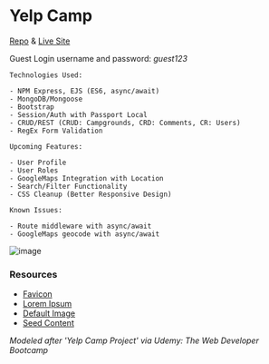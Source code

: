 # Yelp Camp

[Repo](https://github.com/cwithac/yelp_camp) & [Live Site](https://infinite-springs-32065.herokuapp.com/)

Guest Login username and password: _guest123_

```
Technologies Used:

- NPM Express, EJS (ES6, async/await)
- MongoDB/Mongoose
- Bootstrap
- Session/Auth with Passport Local
- CRUD/REST (CRUD: Campgrounds, CRD: Comments, CR: Users)
- RegEx Form Validation
```

```
Upcoming Features:

- User Profile
- User Roles
- GoogleMaps Integration with Location
- Search/Filter Functionality
- CSS Cleanup (Better Responsive Design)
```

```
Known Issues:

- Route middleware with async/await
- GoogleMaps geocode with async/await
```

![image](https://i.imgur.com/RfyWPQf.png)

### Resources
- [Favicon](http://www.favicon.cc/?action=icon&file_id=900114)
- [Lorem Ipsum](http://www.bobrosslipsum.com/)
- [Default Image](https://pixabay.com/photo-548022/)
- [Seed Content](https://greatist.com/fitness/best-camping-united-states)

_Modeled after 'Yelp Camp Project' via Udemy: The Web Developer Bootcamp_
